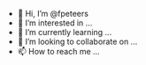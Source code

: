 - 👋 Hi, I’m @fpeteers
- 👀 I’m interested in ...
- 🌱 I’m currently learning ...
- 💞️ I’m looking to collaborate on ...
- 📫 How to reach me ...

<!---
fpeteers/fpeteers is a ✨ special ✨ repository because its `README.md` (this file) appears on your GitHub profile.
You can click the Preview link to take a look at your changes.
--->
